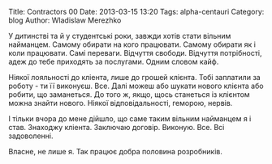 Title: Contractors 00
Date: 2013-03-15 13:20
Tags: alpha-centauri
Category: blog
Author: Wladislaw Merezhko

У дитинстві та й у студентські роки, завжди хотів стати вільним найманцем. Самому обирати на кого працювати. Самому обирати як і коли працювати. Самі переваги. Відчуття свободи. Відчуття потрібності, адеж до тебе приходять за послугами. Одним словом кайф.

Ніякої лояльності до кліента, лише до грошей клієнта. Тобі заплатили за роботу - ти її виконуєш. Все. Далі можеш або шукати нового клієнта або робити, що заманеться. До того ж, якщо, щось станеться із клієнтом можна знайти нового. Ніякої відповідальності, геморою, нервів.

І тільки вчора до мене дійшло, що саме таким вільним найманцем я і став. Знаходжу кліента. Заключаю договір. Виконую. Все. Всі задоволенні.

Власне, не лише я. Так працює добра половина розробників.
